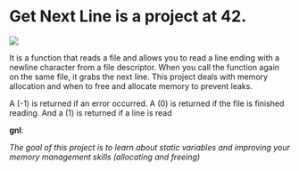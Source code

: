 # Get Next Line is a project at 42.
![](https://miro.medium.com/v2/resize:fit:700/1*_q02V1T9LWLszhDAlppmQg.png)


It is a function that reads a file and allows you to read a line ending with a newline character from a file descriptor. When you call the function again on the same file, it grabs the next line. This project deals with memory allocation and when to free and allocate memory to prevent leaks.

A (-1) is returned if an error occurred. A (0) is returned if the file is finished reading. And a (1) is returned if a line is read

__gnl__:

_The goal of this project is to learn about static variables and improving your memory management skills (allocating and freeing)_
